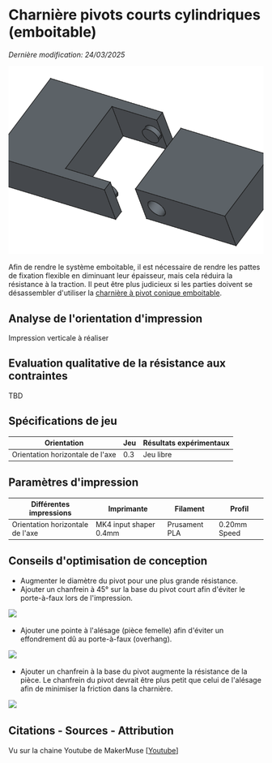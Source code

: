 # Charnière pivots courts cylindriques (emboitable)
_Dernière modification: 24/03/2025_

![Charnière pivots courts cylindriques](./snap-strong-simple.png)

Afin de rendre le système emboitable, il est nécessaire de rendre les pattes de fixation flexible en diminuant leur épaisseur, mais cela réduira la résistance à la traction. Il peut être plus judicieux si les parties doivent se désassembler d'utiliser la [charnière à pivot conique emboitable](./snap-clip.md).

## Analyse de l'orientation d'impression
Impression verticale à réaliser

## Evaluation qualitative de la résistance aux contraintes
TBD

## Spécifications de jeu
| Orientation                       | Jeu          | Résultats expérimentaux           |
| --------------------------------- | ----------------- | ------------------ |
| Orientation horizontale de l'axe  | 0.3  | Jeu libre |


## Paramètres d'impression

| Différentes impressions           | Imprimante             | Filament      | Profil           |
| --------------------------------- | ---------------------- | ------------- | ------------- |
| Orientation horizontale de l'axe  | MK4 input shaper 0.4mm | Prusament PLA | 0.20mm Speed  |


## Conseils d'optimisation de conception
- Augmenter le diamètre du pivot pour une plus grande résistance.
- Ajouter un chanfrein à 45° sur la base du pivot court afin d'éviter le porte-à-faux lors de l'impression.

<img src="../opt-snap-chanfrein-overhang.png" width="200">

- Ajouter une pointe à l'alésage (pièce femelle) afin d'éviter un effondrement dû au porte-à-faux (overhang).

<img src="../opt-snap-v.png" width="200">

- Ajouter un chanfrein à la base du pivot augmente la résistance de la pièce. Le chanfrein du pivot devrait être plus petit que celui de l'alésage afin de minimiser la friction dans la charnière.

<img src="../opt-snap-chanfrein-pivot.png" width="200">

## Citations - Sources - Attribution
Vu sur la chaine Youtube de MakerMuse [[Youtube](https://youtu.be/fbY7xHGaeNM?si=pbwtnPVgYeoj8QsR&t=240)]
